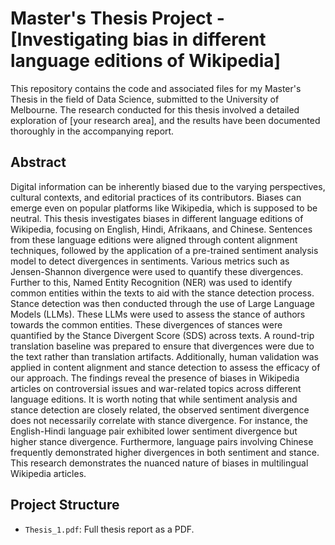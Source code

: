 # Master's Thesis Project - [Investigating bias in different language editions of Wikipedia]

This repository contains the code and associated files for my Master's Thesis in the field of Data Science, submitted to the University of Melbourne. The research conducted for this thesis involved a detailed exploration of [your research area], and the results have been documented thoroughly in the accompanying report.

## Abstract

Digital information can be inherently biased due to the varying perspectives, cultural
contexts, and editorial practices of its contributors. Biases can emerge even on
popular platforms like Wikipedia, which is supposed to be neutral. This thesis
investigates biases in different language editions of Wikipedia, focusing on English,
Hindi, Afrikaans, and Chinese.
Sentences from these language editions were aligned through content alignment
techniques, followed by the application of a pre-trained sentiment analysis model
to detect divergences in sentiments. Various metrics such as Jensen-Shannon divergence
were used to quantify these divergences. Further to this, Named Entity
Recognition (NER) was used to identify common entities within the texts to aid
with the stance detection process. Stance detection was then conducted through
the use of Large Language Models (LLMs). These LLMs were used to assess the
stance of authors towards the common entities. These divergences of stances were
quantified by the Stance Divergent Score (SDS) across texts. A round-trip translation
baseline was prepared to ensure that divergences were due to the text rather
than translation artifacts. Additionally, human validation was applied in content
alignment and stance detection to assess the efficacy of our approach.
The findings reveal the presence of biases in Wikipedia articles on controversial
issues and war-related topics across different language editions. It is worth
noting that while sentiment analysis and stance detection are closely related, the
observed sentiment divergence does not necessarily correlate with stance divergence.
For instance, the English-Hindi language pair exhibited lower sentiment divergence
but higher stance divergence. Furthermore, language pairs involving Chinese frequently
demonstrated higher divergences in both sentiment and stance. This research
demonstrates the nuanced nature of biases in multilingual Wikipedia articles.

## Project Structure


- `Thesis_1.pdf`: Full thesis report as a PDF.

